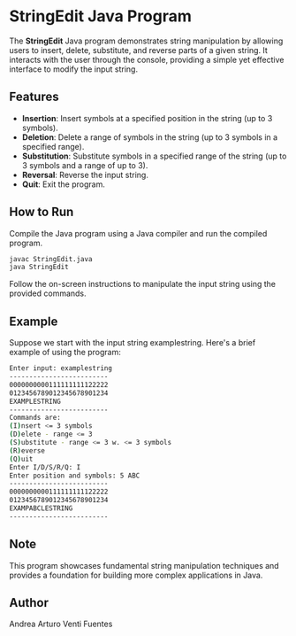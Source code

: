 # StringEdit Java Program

The **StringEdit** Java program demonstrates string manipulation by allowing users to insert, delete, substitute, and reverse parts of a given string. It interacts with the user through the console, providing a simple yet effective interface to modify the input string.

## Features

- **Insertion**: Insert symbols at a specified position in the string (up to 3 symbols).
- **Deletion**: Delete a range of symbols in the string (up to 3 symbols in a specified range).
- **Substitution**: Substitute symbols in a specified range of the string (up to 3 symbols and a range of up to 3).
- **Reversal**: Reverse the input string.
- **Quit**: Exit the program.

## How to Run

Compile the Java program using a Java compiler and run the compiled program.

```bash
javac StringEdit.java
java StringEdit
```

Follow the on-screen instructions to manipulate the input string using the provided commands.

## Example

Suppose we start with the input string examplestring. Here's a brief example of using the program:

```bash
Enter input: examplestring
-------------------------
0000000000111111111122222
0123456789012345678901234
EXAMPLESTRING
-------------------------
Commands are:
(I)nsert <= 3 symbols
(D)elete - range <= 3
(S)ubstitute - range <= 3 w. <= 3 symbols
(R)everse
(Q)uit
Enter I/D/S/R/Q: I
Enter position and symbols: 5 ABC
-------------------------
0000000000111111111122222
0123456789012345678901234
EXAMPABCLESTRING
-------------------------
```

## Note

This program showcases fundamental string manipulation techniques and provides a foundation for building more complex applications in Java.

## Author

Andrea Arturo Venti Fuentes
